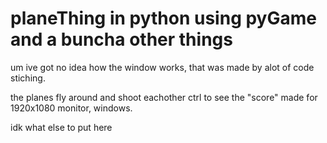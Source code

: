 # planeThing in python using pyGame and a buncha other things 

um ive got no idea how the window works, that was made by alot of code stiching.

the planes fly around and shoot eachother 
ctrl to see the "score"
made for 1920x1080 monitor, windows.


idk what else to put here
